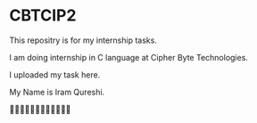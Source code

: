 # CBTCIP2
This repositry is for my internship tasks.

I am doing internship in C language at Cipher Byte Technologies.

I uploaded my task here.

My Name is Iram Qureshi.

👩‍💻👨‍💻🧑‍💻👩‍💻👩‍💻👩‍💻
